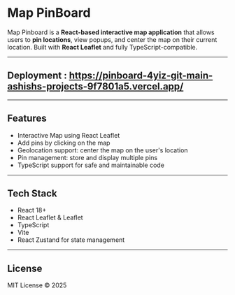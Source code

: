 # Map PinBoard
 
Map Pinboard is a **React-based interactive map application** that allows users to **pin locations**, view popups, and center the map on their current location. Built with **React Leaflet** and fully TypeScript-compatible.

---

## Deployment : https://pinboard-4yiz-git-main-ashishs-projects-9f7801a5.vercel.app/

---

## Features

- Interactive Map using React Leaflet
- Add pins by clicking on the map 
- Geolocation support: center the map on the user's location
- Pin management: store and display multiple pins 
- TypeScript support for safe and maintainable code

---

## Tech Stack

- React 18+
- React Leaflet & Leaflet
- TypeScript
- Vite
- React Zustand for state management


---

## License

MIT License © 2025
